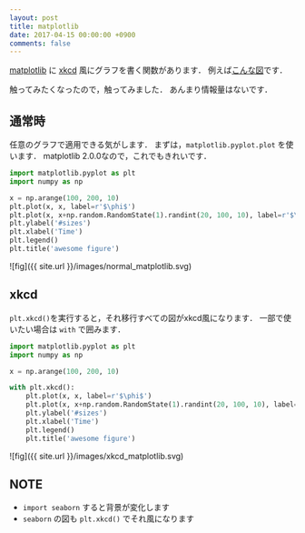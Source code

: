 ```yaml
---
layout: post
title: matplotlib
date: 2017-04-15 00:00:00 +0900
comments: false
---
```


[matplotlib]([http://matplotlib.org/) に [xkcd](https://xkcd.com/) 風にグラフを書く関数があります．
例えば[こんな図](http://matplotlib.org/examples/showcase/xkcd.html)です．

触ってみたくなったので，触ってみました．
あんまり情報量はないです．

## 通常時

任意のグラフで適用できる気がします．
まずは，`matplotlib.pyplot.plot` を使います．
matplotlib 2.0.0なので，これでもきれいです．

```python
import matplotlib.pyplot as plt
import numpy as np

x = np.arange(100, 200, 10)
plt.plot(x, x, label=r'$\phi$')
plt.plot(x, x+np.random.RandomState(1).randint(20, 100, 10), label=r'$\eta$')
plt.ylabel('#sizes')
plt.xlabel('Time')
plt.legend()
plt.title('awesome figure')
```

![fig]({{ site.url }}/images/normal_matplotlib.svg)

## xkcd

`plt.xkcd()`を実行すると，それ移行すべての図がxkcd風になります．
一部で使いたい場合は `with` で囲みます．

```python
import matplotlib.pyplot as plt
import numpy as np

x = np.arange(100, 200, 10)

with plt.xkcd():
    plt.plot(x, x, label=r'$\phi$')
    plt.plot(x, x+np.random.RandomState(1).randint(20, 100, 10), label=r'$\eta$')
    plt.ylabel('#sizes')
    plt.xlabel('Time')
    plt.legend()
    plt.title('awesome figure')

```

![fig]({{ site.url }}/images/xkcd_matplotlib.svg)

## NOTE

- `import seaborn` すると背景が変化します
- `seaborn` の図も `plt.xkcd()` でそれ風になります
